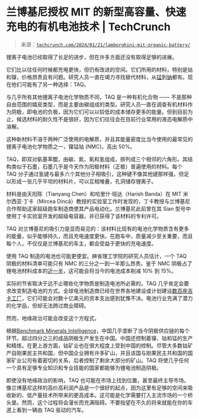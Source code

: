 <!--yml

类别：未分类

日期：2024-05-27 14:58:37

-->

# 兰博基尼授权 MIT 的新型高容量、快速充电的有机电池技术 | TechCrunch

> 来源：[`techcrunch.com/2024/01/21/lamborghini-mit-organic-battery/`](https://techcrunch.com/2024/01/21/lamborghini-mit-organic-battery/)

锂离子电池已经取得了长足的进步，但在许多方面还没有取得足够的进展。

它们比以往任何时候都充电更快，但仍有改进的空间。它们所用的材料，特别是钴和镍，价格昂贵且有问题。研究人员一直在竭力寻找替代材料，从[锰](https://techcrunch.com/2022/09/13/our-next-energy-debuts-exotic-new-battery-made-from-cheap-abundant-metal/)到[钠](https://techcrunch.com/2022/05/10/battery-startups-are-working-to-disrupt-more-than-just-cars-and-trucks/)都有。现在他们可能有了另一种选择：TAQ。

与几乎所有其他锂离子电池化学物质不同，TAQ 是一种有机化合物 —— 不是那种自由范围的嬉皮类型，而是主要由碳组成的类型。研究人员一直在调查有机材料作为阴极，即电池的负极，因为它们可以以较低的成本储存更多的能量。但到目前为止，候选材料的耐久性不是很好，因为它们往往会在目前行业常用的液态电解质中溶解。

这种新材料不溶于两种广泛使用的电解质，并且其能量密度比当今使用的最常见的锂离子电池化学物质之一，镍锰钴 (NMC)，高出 50%。

TAQ，即双对氨基苯醌，由碳、氮、氧和氢组成，排列成三个相邻的六角形。其结构类似于石墨，石墨几乎是今天作为阳极材料（正极）普遍使用的材料。每个 TAQ 分子通过氢键与最多六个其他分子相吸引，这种键不像其他键那样强，但足以形成一张几乎平坦的材料片，可以互相堆叠，孔洞储存锂离子。

材料是由天阳陈（Tianyang Chen）和哈里什·班达（Harish Banda）在 MIT 米尔西亚·丁卡（Mircea Dincă）教授的实验室工作时发现的，丁卡教授与兰博基尼合作帮助这家超级跑车制造商使其产品电动化。兰博基尼此前曾在其 Sian 型号中使用丁卡实验室开发的超级电容器，并已获得了该材料的专利许可。

TAQ 对兰博基尼的吸引力是显而易见的：该材料比现有的电池化学物质含有更多的能量，似乎能够持久，而且充电速度更快。在跑车中，质量减少至关重要，而且每个人，不仅仅是兰博基尼的车主，都会受益于更快的充电速度。

使用 TAQ 制造的电池也可能更便宜。麻省理工学院的研究人员估计，一个 TAQ 阴极的材料清单可能只有 NMC 的三分之一到一半那么昂贵。鉴于 NMC 阴极占了锂电池材料成本的[近一半](https://www.sciencedirect.com/science/article/pii/S0306261923014964#s0095)，这可能会将当今的电池成本削减 10% 到 15%。

实际的节省取决于远不止哪些化学物质是制造电池所必需的。TAQ 几乎肯定会要求改变制造电池的方式。全球电池制造商已经在世界各地建设或计划建设[数百座吉卡工厂](https://techcrunch.com/2023/04/11/gigafactory-location-map-electric-vehicles/)，它们可能会对数十亿美元的资本支出感到犹豫不决。电池行业充满了潜力的化学品，但却无法跨过商业障碍。

然而，地缘政治可能会改变这个方程式。

根据[Benchmark Minerals Intelligence](https://source.benchmarkminerals.com/article/infographic-chinas-lithium-ion-battery-supply-chain-dominance)，中国几乎垄断了当今阴极供应链的每个环节。超过四分之三的成品阴极生产发生在中国。中国还控制着镍、钴和锰的生产和精炼。在更上游方面，钴矿业也在很大程度上受到中国的控制。尽管大多数钴矿产自刚果民主共和国，但中国企业拥有许多矿山，并且该国与刚果民主共和国的国家矿业公司有着密切的关系，后者控制了剩余大部分的矿山。TAQ 将使几乎任何一个具有足够专业知识和专业技能的国家都能够为锂电池制造阴极。

即使没有地缘政治的影响，TAQ 也可能在市场上找到位置，甚至最终主导市场。像兰博基尼这样的高价高利润产品是一个很好的起点，因为这里有足够的空间来吸收新的、低产量技术所带来的更高成本。这可能是化学需要打入主流市场的一个桥头堡。然而，这个过程将会漫长而充满阻碍。不要指望在不久的将来就能在你的车道上看到一辆由 TAQ 驱动的汽车。
